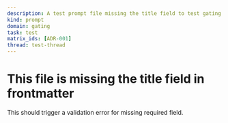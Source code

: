 ```yaml
---
description: A test prompt file missing the title field to test gating levels
kind: prompt
domain: gating
task: test
matrix_ids: [ADR-001]
thread: test-thread
---
```


# This file is missing the title field in frontmatter

This should trigger a validation error for missing required field.
